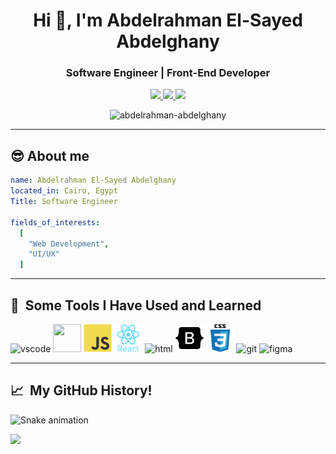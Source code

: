 <h1 align="center">Hi 👋, I'm Abdelrahman El-Sayed Abdelghany</h1>

<h3 align="center">Software Engineer | Front-End Developer</h3>

<p align="center">
<a href="https://www.linkedin.com/in/abdelrahman-el-sayed-230850209/" target="__blank">
  <img height="50" src="https://user-images.githubusercontent.com/46517096/166973395-19676cd8-f8ec-4abf-83ff-da8243505b82.png"/>
</a>
<a href="https://codepen.io/Abdelrahman385" target="blank">
  <img height="50" src="https://raw.githubusercontent.com/rahuldkjain/github-profile-readme-generator/master/src/images/icons/Social/codepen.svg"/>
</a>
<a href="https://codeforces.com/profile/abdelghany_88" target="blank">
  <img height="50" src="https://raw.githubusercontent.com/rahuldkjain/github-profile-readme-generator/master/src/images/icons/Social/codeforces.svg"/>
</a>
</p>

<p align="center">
<img src="https://camo.githubusercontent.com/c1dcb74cc1c1835b1d716f5051499a2814c683c806b15f04b0eba492863703e9/68747470733a2f2f63646e2e6472696262626c652e636f6d2f75736572732f3733303730332f73637265656e73686f74732f363538313234332f6176656e746f2e676966"
  alt="abdelrahman-abdelghany" height="400"
/>
</p>

---

<h2>😎 About me</h2>

```yaml
name: Abdelrahman El-Sayed Abdelghany
located_in: Cairo, Egypt
Title: Software Engineer

fields_of_interests:
  [
    "Web Development",
    "UI/UX"
  ]
```
  
---  
  
<h2> 🚀 &nbsp;Some Tools I Have Used and Learned</h2>
<p align="left">
<img src="https://cdn.jsdelivr.net/gh/devicons/devicon/icons/vscode/vscode-original.svg" alt="vscode" width="45" height="45"/>
<img src="https://cdn.jsdelivr.net/gh/devicons/devicon/icons/cplusplus/cplusplus-original.svg" width="45" height="45"/>
<img src="https://raw.githubusercontent.com/devicons/devicon/master/icons/javascript/javascript-original.svg" alt="javascript" width="45" height="45" />
<img src="https://raw.githubusercontent.com/devicons/devicon/master/icons/react/react-original-wordmark.svg" alt="react" width="45" height="45" />
<img src="https://cdn.jsdelivr.net/gh/devicons/devicon/icons/html5/html5-original.svg" alt="html" width="45" height="45"/>
<img src="https://raw.githubusercontent.com/devicons/devicon/master/icons/bootstrap/bootstrap-plain.svg" alt="bootstrap" width="45" height="45" />
<img src="https://raw.githubusercontent.com/devicons/devicon/master/icons/css3/css3-original-wordmark.svg" alt="css3" width="45" height="45" />      
<img src="https://cdn.jsdelivr.net/gh/devicons/devicon/icons/git/git-original.svg" alt="git" width="45" height="45"/>
<img src="https://cdn.jsdelivr.net/gh/devicons/devicon/icons/figma/figma-original.svg" alt="figma" width="45" height="45"/>   
</p>

---

<h2> 📈 &nbsp;My GitHub History!</h2>

![Snake animation](https://github.com/thepiyushmalhotra/thepiyushmalhotra/blob/output/github-contribution-grid-snake.svg)
  
<p align="left">
  <img src="https://capsule-render.vercel.app/api?type=waving&color=gradient&height=100&section=footer"/>
</p>
